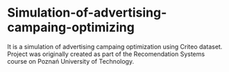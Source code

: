 # Simulation-of-advertising-campaing-optimizing
It is a simulation of advertising campaing optimization using Criteo dataset. Project was originally created as part of the Recomendation Systems course on Poznań University of Technology.
